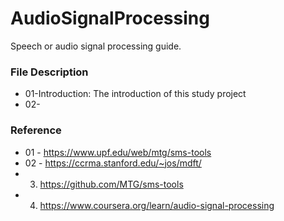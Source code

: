# AudioSignalProcessing
Speech or audio signal processing guide.

### File Description
* 01-Introduction: The introduction of this study project
* 02-


### Reference
* 01 - https://www.upf.edu/web/mtg/sms-tools
* 02 - https://ccrma.stanford.edu/~jos/mdft/
* 03. https://github.com/MTG/sms-tools
* 04. https://www.coursera.org/learn/audio-signal-processing

